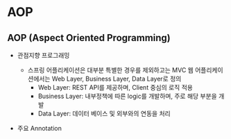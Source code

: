 # AOP

## AOP (Aspect Oriented Programming)

- 관점지향 프로그래밍

  - 스프링 어플리케이션은 대부분 특별한 경우를 제외하고는 MVC 웹 어플리케이션에서는 Web Layer, Business Layer, Data Layer로 정의
    - Web Layer: REST API를 제공하며, Client 중심의 로직 적용
    - Business Layer: 내부정책에 따른 logic를 개발하며, 주로 해당 부분을 개발
    - Data Layer: 데이터 베이스 및 외부와의 연동을 처리

- 주요 Annotation
